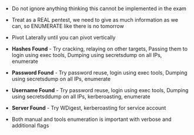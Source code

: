 - Do not ignore anything thinking this cannot be implemented in the exam
- Treat as a REAL pentest, we need to give as much information as we can, so ENUMERATE like there is no tomorrow
- Pivot Laterally until you can pivot vertically
- **Hashes Found** - Try cracking, relaying on other targets, Passing them to login using exec tools, Dumping using secretsdump on all IPs, enumerate
- **Password Found** - Try password reuse, login using exec tools, Dumping using secretsdump on all IPs, enumerate
- **Username Found** - Try password reuse, login using exec tools, Dumping using secretsddump on all IPs, kerberoasting, enumerate

- **Server Found** - Try WDigest, kerberoasting for service account

- Both manual and tools enumeration is important with verbose and additional flags